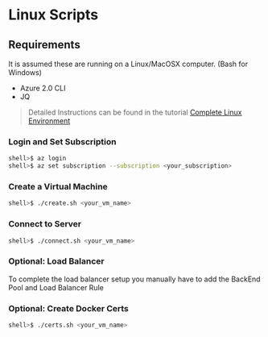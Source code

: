 # Linux Scripts


## Requirements

It is assumed these are running on a Linux/MacOSX computer.  (Bash for Windows)

- Azure 2.0 CLI
- JQ

> Detailed Instructions can be found in the tutorial
[Complete Linux Environment](https://docs.microsoft.com/en-us/azure/virtual-machines/virtual-machines-linux-create-cli-complete#create-a-virtual-network-and-subnet)

### Login and Set Subscription

``` bash
shell>$ az login
shell>$ az set subscription --subscription <your_subscription>
```

### Create a Virtual Machine

``` bash
shell>$ ./create.sh <your_vm_name>
```

### Connect to Server

``` bash
shell>$ ./connect.sh <your_vm_name>
```

### Optional: Load Balancer

To complete the load balancer setup you manually have to add the BackEnd Pool and Load Balancer Rule


### Optional: Create Docker Certs

``` bash
shell>$ ./certs.sh <your_vm_name>
```
